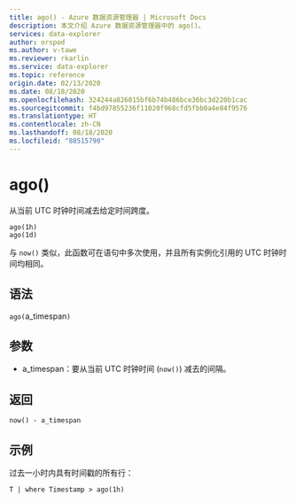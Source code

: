 ```yaml
---
title: ago() - Azure 数据资源管理器 | Microsoft Docs
description: 本文介绍 Azure 数据资源管理器中的 ago()。
services: data-explorer
author: orspod
ms.author: v-tawe
ms.reviewer: rkarlin
ms.service: data-explorer
ms.topic: reference
origin.date: 02/13/2020
ms.date: 08/18/2020
ms.openlocfilehash: 324244a826015bf6b74b486bce36bc3d220b1cac
ms.sourcegitcommit: f4bd97855236f11020f968cfd5fbb0a4e84f9576
ms.translationtype: HT
ms.contentlocale: zh-CN
ms.lasthandoff: 08/18/2020
ms.locfileid: "88515790"
---
```

# <a name="ago"></a>ago()

从当前 UTC 时钟时间减去给定时间跨度。

```kusto
ago(1h)
ago(1d)
```

与 `now()` 类似，此函数可在语句中多次使用，并且所有实例化引用的 UTC 时钟时间均相同。

## <a name="syntax"></a>语法

`ago(`a_timespan`)`

## <a name="arguments"></a>参数

* a_timespan：要从当前 UTC 时钟时间 (`now()`) 减去的间隔。

## <a name="returns"></a>返回

`now() - a_timespan`

## <a name="example"></a>示例

过去一小时内具有时间戳的所有行：

```kusto
T | where Timestamp > ago(1h)
```